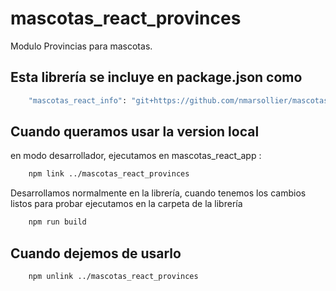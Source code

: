 # mascotas_react_provinces

Modulo Provincias para mascotas.

## Esta librería se incluye en package.json como

```bash
    "mascotas_react_info": "git+https://github.com/nmarsollier/mascotas_react_provinces.git#master",
```

## Cuando queramos usar la version local

en modo desarrollador, ejecutamos en mascotas_react_app :

```bash
    npm link ../mascotas_react_provinces
```

Desarrollamos normalmente en la librería, cuando tenemos los cambios listos para probar ejecutamos en la carpeta de la librería

```bash
    npm run build
```

## Cuando dejemos de usarlo

```bash
    npm unlink ../mascotas_react_provinces
```
